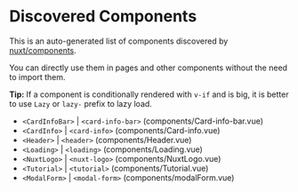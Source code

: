 # Discovered Components

This is an auto-generated list of components discovered by [nuxt/components](https://github.com/nuxt/components).

You can directly use them in pages and other components without the need to import them.

**Tip:** If a component is conditionally rendered with `v-if` and is big, it is better to use `Lazy` or `lazy-` prefix to lazy load.

- `<CardInfoBar>` | `<card-info-bar>` (components/Card-info-bar.vue)
- `<CardInfo>` | `<card-info>` (components/Card-info.vue)
- `<Header>` | `<header>` (components/Header.vue)
- `<Loading>` | `<loading>` (components/Loading.vue)
- `<NuxtLogo>` | `<nuxt-logo>` (components/NuxtLogo.vue)
- `<Tutorial>` | `<tutorial>` (components/Tutorial.vue)
- `<ModalForm>` | `<modal-form>` (components/modalForm.vue)

